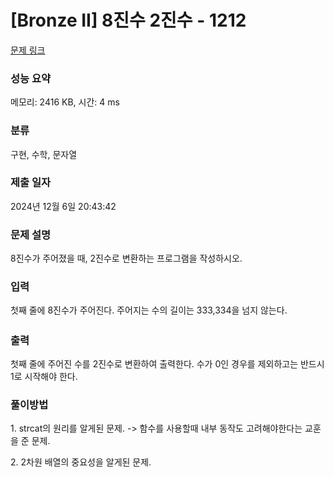 # [Bronze II] 8진수 2진수 - 1212 

[문제 링크](https://www.acmicpc.net/problem/1212) 

### 성능 요약

메모리: 2416 KB, 시간: 4 ms

### 분류

구현, 수학, 문자열

### 제출 일자

2024년 12월 6일 20:43:42

### 문제 설명

<p>8진수가 주어졌을 때, 2진수로 변환하는 프로그램을 작성하시오.</p>

### 입력 

 <p><span style="line-height:1.6em">첫째 줄에 8진수가 주어진다. 주어지는 수의 길이는 333,334을 넘지 않는다.</span></p>

### 출력 

 <p>첫째 줄에 주어진 수를 2진수로 변환하여 출력한다. 수가 0인 경우를 제외하고는 반드시 1로 시작해야 한다.</p>

### 풀이방법
<p>1. strcat의 원리를 알게된 문제. -> 함수를 사용할때 내부 동작도 고려해야한다는 교훈을 준 문제.</p>
<p>2. 2차원 배열의 중요성을 알게된 문제.</p>
